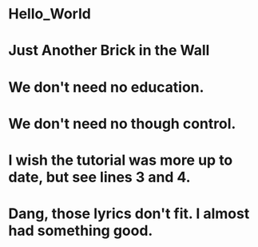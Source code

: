 # Hello_World
# Just Another Brick in the Wall
# We don't need no education.
# We don't need no though control.
# I wish the tutorial was more up to date, but see lines 3 and 4.
# Dang, those lyrics don't fit. I almost had something good.
